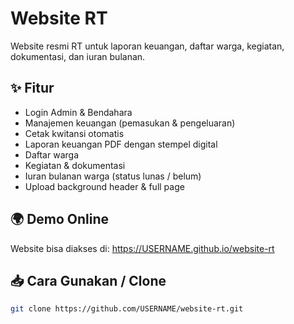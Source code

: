 # Website RT

Website resmi RT untuk laporan keuangan, daftar warga, kegiatan, dokumentasi, dan iuran bulanan.

## ✨ Fitur
- Login Admin & Bendahara
- Manajemen keuangan (pemasukan & pengeluaran)
- Cetak kwitansi otomatis
- Laporan keuangan PDF dengan stempel digital
- Daftar warga
- Kegiatan & dokumentasi
- Iuran bulanan warga (status lunas / belum)
- Upload background header & full page

## 🌍 Demo Online
Website bisa diakses di:
https://USERNAME.github.io/website-rt

## 📥 Cara Gunakan / Clone
```bash
git clone https://github.com/USERNAME/website-rt.git
